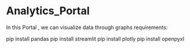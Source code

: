 # Analytics_Portal
In this Portal , we can visualize data through graphs
requirements:

pip install pandas pip install streamlit pip install plotly pip install openpyxl
